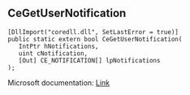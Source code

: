 ## CeGetUserNotification

```
[DllImport("coredll.dll", SetLastError = true)]
public static extern bool CeGetUserNotification(
   IntPtr hNotifications,
   uint cNotification,
   [Out] CE_NOTIFICATION[] lpNotifications
);
```

Microsoft documentation: [Link](https://learn.microsoft.com/en-us/previous-versions/windows/embedded/ms908076(v%3Dmsdn.10))
